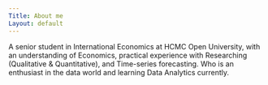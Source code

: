 ```yaml
---
Title: About me
Layout: default
---
```

A senior student in International Economics at HCMC Open University, with an understanding of Economics, practical experience with Researching (Qualitative & Quantitative), and Time-series forecasting. Who is an enthusiast in the data world and learning Data Analytics currently.
